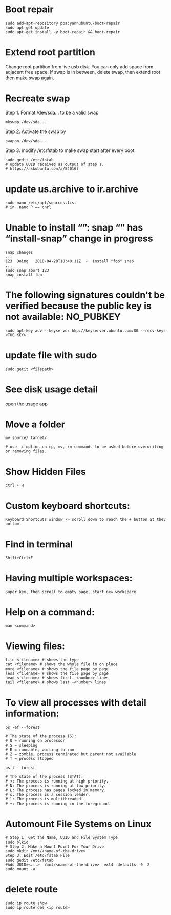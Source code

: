 # Boot repair

    sudo add-apt-repository ppa:yannubuntu/boot-repair
    sudo apt-get update
    sudo apt-get install -y boot-repair && boot-repair
    
# Extend root partition

Change root partition from live usb disk.
You can only add space from adjacent free space.
If swap is in between, delete swap, then extend root then make swap again.

# Recreate swap

Step 1. Format /dev/sda... to be a valid swap 
    
    mkswap /dev/sda...

Step 2. Activate the swap by 

    swapon /dev/sda...

Step 3. modify /etc/fstab to make swap start after every boot.  

    sudo gedit /etc/fstab
    # update UUID received as output of step 1.
    # https://askubuntu.com/a/540167

# update us.archive to ir.archive

    sudo nano /etc/apt/sources.list
    # in  nano ^ == cnrl

# Unable to install “<PACKAGE>”: snap “<PACKAGE>” has “install-snap” change in progress
    
    snap changes
    ...
    123  Doing   2018-04-28T10:40:11Z  -  Install "foo" snap
    ...
    sudo snap abort 123
    snap install foo
    
# The following signatures couldn't be verified because the public key is not available: NO_PUBKEY <THE KEY>

    sudo apt-key adv --keyserver hkp://keyserver.ubuntu.com:80 --recv-keys <THE KEY>

# update file with sudo

    sudo getit <filepath>
    
    
# See disk usage detail

open the usage app

# Move a folder
    
    mv source/ target/
    
    # use -i option on cp, mv, rm commands to be asked before overwriting or removing files.

# Show Hidden Files

    ctrl + H

# Custom keyboard shortcuts:
    Keyboard Shortcuts window -> scroll down to reach the + button at thev bottom.

# Find in terminal
    Shift+Ctrl+F

# Having multiple workspaces:
    Super key, then scroll to empty page, start new workspace

# Help on a command:
    man <command>
    
# Viewing files:
    file <filename> # shows the type
    cat <filename> # shows the whole file in on place
    more <filename> # shows the file page by page
    less <filename> # shows the file page by page
    head <filename> # shows first -<number> lines 
    tail <filename> # shows last -<number> lines

# To view all processes with detail information:

    ps -ef --forest

    # The state of the process (S): 
    # O = running on processor
    # S = sleeping
    # R = runnable, waiting to run
    # Z = zombie, process terminated but parent not available
    # T = process stopped
    
    ps l --forest
    
    # The state of the process (STAT): 
    # <: The process is running at high priority.
    # N: The process is running at low priority.
    # L: The process has pages locked in memory.
    # s: The process is a session leader.
    # l: The process is multithreaded.
    # +: The process is running in the foreground.

# Automount File Systems on Linux

    # Step 1: Get the Name, UUID and File System Type
    sudo blkid
    # Step 2: Make a Mount Point For Your Drive
    sudo mkdir /mnt/<name-of-the-drive>
    Step 3: Edit /etc/fstab File
    sudo gedit /etc/fstab 
    #Add UUID=<...>  /mnt/<name-of-the-drive>  ext4  defaults  0  2
    sudo mount -a

# delete route
    
    sudo ip route show
    sudo ip route del <ip route>
